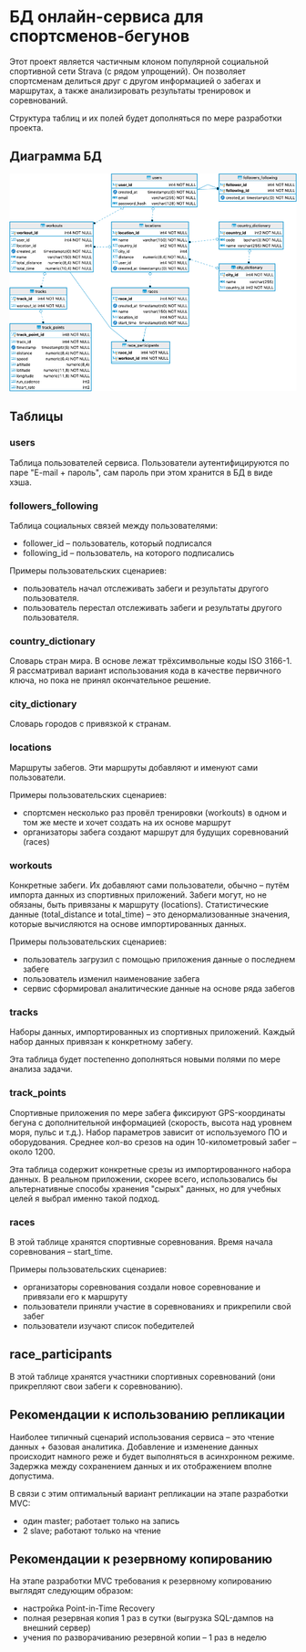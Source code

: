 # БД онлайн-сервиса для спортсменов-бегунов

Этот проект является частичным клоном популярной социальной спортивной сети Strava (с рядом упрощений).
Он позволяет спортсменам делиться друг с другом информацией о забегах и маршрутах,
а также анализировать результаты тренировок и соревнований.

Структура таблиц и их полей будет дополняться по мере разработки проекта.

## Диаграмма БД

![alt text](images/diagram.png)

## Таблицы

### users

Таблица пользователей сервиса. Пользователи аутентифицируются по паре "E-mail + пароль", сам
пароль при этом хранится в БД в виде хэша.

### followers_following

Таблица социальных связей между пользователями:

- follower_id – пользователь, который подписался
- following_id – пользователь, на которого подписались

Примеры пользовательских сценариев:

- пользователь начал отслеживать забеги и результаты другого пользователя. 
- пользователь перестал отслеживать забеги и результаты другого пользователя. 

### country_dictionary

Словарь стран мира. В основе лежат трёхсимвольные коды ISO 3166-1. Я рассматривал вариант использования
кода в качестве первичного ключа, но пока не принял окончательное решение.

### city_dictionary

Словарь городов с привязкой к странам.

### locations

Маршруты забегов. Эти маршруты добавляют и именуют сами пользователи. 

Примеры пользовательских сценариев:

- спортсмен несколько раз провёл тренировки (workouts) в одном и том же месте 
  и хочет создать на их основе маршрут
- организаторы забега создают маршрут для будущих соревнований (races)

### workouts

Конкретные забеги. Их добавляют сами пользователи, обычно – путём импорта данных из спортивных приложений.
Забеги могут, но не обязаны, быть привязаны к маршруту (locations).
Статистические данные (total_distance и total_time) – это денормализованные значения,
которые вычисляются на основе импортированных данных.

Примеры пользовательских сценариев:

- пользователь загрузил с помощью приложения данные о последнем забеге
- пользователь изменил наименование забега
- сервис сформировал аналитические данные на основе ряда забегов

### tracks

Наборы данных, импортированных из спортивных приложений. Каждый набор данных привязан
к конкретному забегу. 

Эта таблица будет постепенно дополняться новыми полями по мере анализа задачи.

### track_points

Спортивные приложения по мере забега фиксируют GPS-координаты бегуна с дополнительной информацией
(скорость, высота над уровнем моря, пульс и т.д.). Набор параметров зависит от используемого ПО
и оборудования. Среднее кол-во срезов на один 10-километровый забег – около 1200.

Эта таблица содержит конкретные срезы из импортированного набора данных. В реальном приложении,
скорее всего, использовались бы альтернативные способы хранения "сырых" данных, но для учебных целей
я выбрал именно такой подход.

### races

В этой таблице хранятся спортивные соревнования. Время начала соревнования – start_time.

Примеры пользовательских сценариев:

- организаторы соревнования создали новое соревнование и привязали его к маршруту
- пользователи приняли участие в соревнованиях и прикрепили свой забег
- пользователи изучают список победителей

## race_participants

В этой таблице хранятся участники спортивных соревнований (они прикрепляют свои забеги к соревнованию).

## Рекомендации к использованию репликации

Наиболее типичный сценарий использования сервиса – это чтение данных + базовая аналитика. Добавление
и изменение данных происходит намного реже и будет выполняться в асинхронном режиме.
Задержка между сохранением данных и их отображением вполне допустима.

В связи с этим оптимальный вариант репликации на этапе разработки MVС:

- один master; работает только на запись
- 2 slave; работают только на чтение

## Рекомендации к резервному копированию

На этапе разработки MVC требования к резервному копированию выглядят следующим образом:

- настройка Point-in-Time Recovery
- полная резервная копия 1 раз в сутки (выгрузка SQL-дампов на внешний сервер)
- учения по разворачиванию резервной копии – 1 раз в неделю